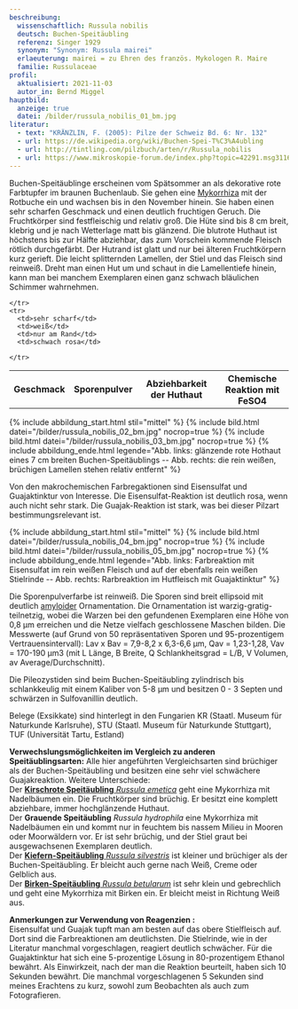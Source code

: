 ```yaml
---
beschreibung:
  wissenschaftlich: Russula nobilis
  deutsch: Buchen-Speitäubling
  referenz: Singer 1929
  synonym: "Synonym: Russula mairei"
  erlaeuterung: mairei = zu Ehren des französ. Mykologen R. Maire
  familie: Russulaceae
profil:
  aktualisiert: 2021-11-03
  autor_in: Bernd Miggel
hauptbild:
  anzeige: true
  datei: /bilder/russula_nobilis_01_bm.jpg
literatur:
  - text: "KRÄNZLIN, F. (2005): Pilze der Schweiz Bd. 6: Nr. 132"
  - url: https://de.wikipedia.org/wiki/Buchen-Spei-T%C3%A4ubling
  - url: http://tintling.com/pilzbuch/arten/r/Russula_nobilis
  - url: https://www.mikroskopie-forum.de/index.php?topic=42291.msg311676#msg311676
---
```

Buchen-Speitäublinge erscheinen vom Spätsommer an als dekorative rote Farbtupfer im braunen Buchenlaub. Sie gehen eine [Mykorrhiza](Mykorrhiza "Glossar") mit der Rotbuche ein und wachsen bis in den November hinein. Sie haben einen sehr scharfen Geschmack und einen deutlich fruchtigen Geruch. Die Fruchtkörper sind festfleischig und relativ groß. Die Hüte sind bis 8 cm breit, klebrig und je nach Wetterlage matt bis glänzend. Die blutrote Huthaut ist höchstens bis zur Hälfte abziehbar, das zum Vorschein kommende Fleisch rötlich durchgefärbt. Der Hutrand ist glatt und nur bei älteren Fruchtkörpern kurz gerieft. Die leicht splitternden Lamellen, der Stiel und das Fleisch sind reinweiß. Dreht man einen Hut um und schaut in die Lamellentiefe hinein, kann man bei manchem Exemplaren einen ganz schwach bläulichen Schimmer wahrnehmen.

<div class="table-responsive">
  <table class="table taeubling">
    <tr>
      <th rowspan="2">Geschmack</th>
      <th rowspan="2">Sporenpulver</th>
      <th rowspan="2">Abziehbarkeit der Huthaut</th>
      <th colspan="3" class="text-center">Chemische Reaktion mit FeSO4</th>
    </tr>
    <tr>
      
      
    </tr>
    <tr>
      <td>sehr scharf</td>
      <td>weiß</td>
      <td>nur am Rand</td>
      <td>schwach rosa</td>
       
    </tr>
  </table>
</div>

{% include abbildung_start.html stil="mittel" %}
{% include bild.html datei="/bilder/russula_nobilis_02_bm.jpg" nocrop=true %}
{% include bild.html datei="/bilder/russula_nobilis_03_bm.jpg" nocrop=true %}
{% include abbildung_ende.html legende="Abb. links: glänzende rote Hothaut eines 7 cm breiten Buchen-Speitäublings -- Abb. rechts: die rein weißen, brüchigen Lamellen stehen relativ entfernt" %}

Von den makrochemischen Farbregaktionen sind Eisensulfat und Guajaktinktur von Interesse. Die Eisensulfat-Reaktion ist deutlich rosa, wenn auch nicht sehr stark. Die Guajak-Reaktion ist stark, was bei dieser Pilzart bestimmungsrelevant ist.

{% include abbildung_start.html stil="mittel" %}
{% include bild.html datei="/bilder/russula_nobilis_04_bm.jpg" nocrop=true %}
{% include bild.html datei="/bilder/russula_nobilis_05_bm.jpg" nocrop=true %}
{% include abbildung_ende.html legende="Abb. links: Farbreaktion mit Eisensulfat im rein weißen Fleisch und auf der ebenfalls rein weißen Stielrinde -- Abb. rechts: Rarbreaktion im Hutfleisch mit Guajaktinktur" %}

Die Sporenpulverfarbe ist reinweiß. Die Sporen sind breit ellipsoid mit deutlich [amyloider](amyloid "Glossar") Ornamentation. Die Ornamentation ist warzig-gratig-teilnetzig, wobei die Warzen bei den gefundenen Exemplaren eine Höhe von 0,8 µm erreichen und die Netze vielfach geschlossene Maschen bilden. Die Messwerte (auf Grund von 50 repräsentativen Sporen und 95-prozentigem Vertrauensintervall): Lav x Bav = 7,9-8,2 x 6,3-6,6 µm, Qav = 1,23-1,28, Vav = 170-190 µm3 (mit L Länge, B Breite, Q Schlankheitsgrad = L/B, V Volumen, av Average/Durchschnitt).

Die Pileozystiden sind beim Buchen-Speitäubling zylindrisch bis schlankkeulig mit einem Kaliber von  5-8 µm und besitzen 0 - 3 Septen und schwärzen in Sulfovanillin deutlich.

Belege (Exsikkate) sind hinterlegt in den Fungarien KR (Staatl. Museum für Naturkunde Karlsruhe), STU (Staatl. Museum für Naturkunde Stuttgart), TUF (Universität Tartu, Estland)

**Verwechslungsmöglichkeiten im Vergleich zu anderen Speitäublingsarten:** Alle hier angeführten Vergleichsarten sind brüchiger als der Buchen-Speitäubling und besitzen eine sehr viel schwächere Guajakreaktion. Weitere Unterschiede:\
Der [**Kirschrote Speitäubling** *Russula emetica*](/pilze/russula-emetica-kirschroter-speitäubling) geht eine Mykorrhiza mit Nadelbäumen ein. Die Fruchtkörper sind brüchig. Er besitzt eine komplett abziehbare, immer hochglänzende Huthaut.\
Der **Grauende Speitäubling** *Russula hydrophila* eine Mykorrhiza mit Nadelbäumen ein und kommt nur in feuchtem bis nassem Milieu in Mooren oder Moorwäldern vor. Er ist sehr brüchig, und der Stiel graut bei ausgewachsenen Exemplaren deutlich.\
Der [**Kiefern-Speitäubling** *Russula silvestris*](/pilze/russula-silvestris-kiefern-speitäubling) ist kleiner und brüchiger als der Buchen-Speitäubling. Er bleicht auch gerne nach Weiß, Creme oder Gelblich aus.\
Der [**Birken-Speitäubling** *Russula betularum*](/pilze/russula-betularum-birken-speitäubling) ist sehr klein und gebrechlich und geht eine Mykorrhiza mit Birken ein. Er bleicht meist in Richtung Weiß aus.

**Anmerkungen zur Verwendung von Reagenzien :**\
Eisensulfat und Guajak tupft man am besten auf das obere Stielfleisch auf. Dort sind die Farbreaktionen am deutlichsten. Die Stielrinde, wie in der Literatur manchmal vorgeschlagen, reagiert deutlich schwächer. 
Für die Guajaktinktur hat sich eine 5-prozentige Lösung in 80-prozentigem Ethanol bewährt. Als Einwirkzeit, nach der man die Reaktion beurteilt, haben sich 10 Sekunden bewährt. Die manchmal vorgeschlagenen 5 Sekunden sind meines Erachtens zu kurz, sowohl zum Beobachten als auch zum Fotografieren.